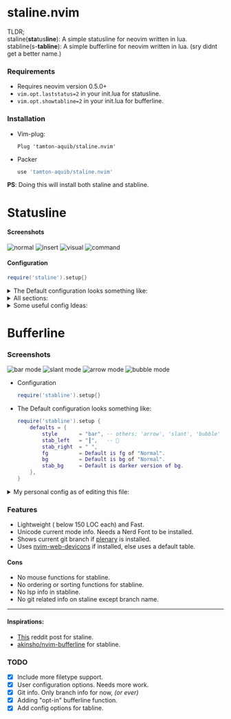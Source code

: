 # staline.nvim
TLDR;<br/> staline(**sta**tus**line**): A simple statusline for neovim written in lua.<br/>
stabline(s-**tabline**): A simple bufferline for neovim written in lua. (sry didnt get a better name.)

### Requirements
* Requires neovim version 0.5.0+
* `vim.opt.laststatus=2` in your init.lua for statusline.
* `vim.opt.showtabline=2` in your init.lua for bufferline.

### Installation
* Vim-plug:
    ```vim
    Plug 'tamton-aquib/staline.nvim'
    ```
* Packer
    ```lua
    use 'tamton-aquib/staline.nvim'
    ```
**PS**: Doing this will install both staline and stabline.

# Statusline

#### Screenshots
![normal](https://i.imgur.com/ZBwqI5I.png)
![insert](https://i.imgur.com/9ADMkb7.png)
![visual](https://i.imgur.com/q85p45c.png)
![command](https://i.imgur.com/F9cPtMx.png)


#### Configuration
```lua
require('staline').setup{}
```
<details>
<summary> The Default configuration looks something like: </summary>

```lua
require('staline').setup {
	sections = {
		left  = { '-mode', 'left_sep_double', ' ', 'branch', 'lsp' },
		mid   = { 'filename' },
		right = { 'cool_symbol','right_sep_double', '-line_column' }
	},
	defaults = {
		left_separator   = "",
		right_separator  = "",
		line_column      = "[%l/%L] :%c 並%p%% ", -- `:h stl` to see all flags.
		fg               = "#000000",  -- Foreground text color.
		bg               = "none",     -- Default background is transparent.
		cool_symbol      = " ",       -- Change this to override defult OS icon.
		filename_section = "center",   -- others: right, left, none or custom string.
		full_path        = false
	},
	mode_colors = {
		n = "#2bbb4f",
		i = "#986fec",
		c = "#e27d60",
		v = "#4799eb",   -- etc..
	},
	mode_icons = {
		n = " ",
		i = " ",
		c = " ",
		v = " ",   -- etc..
	}
}
```
</details>

<details>
<summary> All sections: </summary>

| section | use |
|---------|-----|
| mode         | shows the mode       |
| branch       | shows git branch |
| filename     | shows filename |
| cool_symbol  | an icon according to the OS type (cutomizable) |
| lsp          | lsp diagnostics (number of errors, warnings, etc) |
| line_column  | shows line, column, percentage, etc |
| left_sep     | single left separator |
| right_sep    | single right separator |
| left_sep_double    | Double left separator with a shade of gray |
| right_sep_double    | Double right separator with a shade of gray |

**PS: adding '-' to front of a section inverts the fg and bg colors.** (as seen in the default example)

</details>

<details>
<summary> Some useful config Ideas: </summary>

> Create color value tables to match your current colorscheme.
```lua
local gruvbox = {
    n = "#a89985",
    i = "#84a598",
    c = "#8fbf7f",
    v = "#fc802d",    -- etc...
}

-- Assign this table as mode_colors
require('staline').setup{
	mode_colors = gruvbox
}
```
> Use non-unicode characters for showing modes.
```lua
local no_unicode_modes = {
    n = "N ",
    i = "I ",
    c = "C ",
    v = "V ",    -- etc...
}

-- Assign this table as mode_icons.
require('staline').setup{
	mode_icons = no_unicode_modes
}

-- You could change the seperators too if you want.
```
> My personal config as of editing this file:

<!-- ![staline.nvim](https://i.imgur.com/TCWcnP9.png) -->
![staline.nvim](https://i.imgur.com/7mrzpBK.png)
<!-- https://i.imgur.com/7mrzpBK.png -->

```lua
require'staline'.setup{
	sections = {
		left = {'-mode', 'left_double_sep', 'filename', '  ', 'branch'},
		mid  = {'lsp'},
		right= { 'cool_symbol', '  ', vim.bo.fileencoding, 'right_double_sep', '-line_column'}
	},
	defaults = {
		cool_symbol = "  ",
		left_separator = "",
		right_separator = "",
		bg = "#303030",
		full_path = true
	},
	mode_colors = {
		n = "#986fec",
		i = "#e86671",
		ic= "#e86671",
		c = "#e27d60"
	}
}
```
> Nvimtree, dashboard, and packer looks like this by default:

![Dashboard](https://i.imgur.com/QFaG8RQ.png) <br/>
![NvimTree](https://i.imgur.com/UNVxzRA.png) <br/>
![Packer](https://i.imgur.com/IPwTlFj.png) <br/>

To turn off staline in NvimTree, set this line in init.lua (from [this issue](https://github.com/glepnir/galaxyline.nvim/issues/178))
```lua
vim.cmd [[au BufEnter,BufWinEnter,WinEnter,CmdwinEnter * if bufname('%') == "NvimTree" | set laststatus=0 | else | set laststatus=2 | endif]]
```

</details>

# Bufferline

### Screenshots
![bar mode](https://i.imgur.com/stkcUAu.png)
![slant mode](https://i.imgur.com/UVS9ii5.png)
![arrow mode](https://i.imgur.com/ERDzicw.png)
![bubble mode](https://i.imgur.com/UjbeyjR.png)


* Configuration
	```lua
	require('stabline').setup{}
	```
* The Default configuration looks something like:
    ```lua
    require('stabline').setup {
	    defaults = {
	        style       = "bar", -- others: 'arrow', 'slant', 'bubble'
	        stab_left   = "┃",   -- 😬
	        stab_right  = " ",
	        fg          = Default is fg of "Normal".
	        bg          = Default is bg of "Normal".
	        stab_bg     = Default is darker version of bg.
	    },
    }
    ```
<details>

<summary>My personal config as of editing this file:</summary>

![my stabline config](https://i.imgur.com/cmBdfzx.png)

```lua
require'stabline'.setup {
	style = "slant",
	bg = "#986fec",
	fg = "black",
	stab_right = ""
}
```

</details>

### Features
* Lightweight ( below 150 LOC each) and Fast.
* Unicode current mode info. Needs a Nerd Font to be installed.
* Shows current git branch if [plenary](https://github.com/nvim-lua/plenary.nvim) is installed.
* Uses [nvim-web-devicons](https://github.com/kyazdani42/nvim-web-devicons) if installed, else uses a default table.

#### Cons
* No mouse functions for stabline.
* No ordering or sorting functions for stabline.
* No lsp info in stabline.
* No git related info on staline except branch name.

---

#### Inspirations:
* [This](https://www.reddit.com/r/vim/comments/ld8h2j/i_made_a_status_line_from_scratch_no_plugins_used/) reddit post for staline.
* [akinsho/nvim-bufferline](https://github.com/akinsho/nvim-bufferline.lua) for stabline.

### TODO

- [x] Include more filetype support.
- [x] User configuration options. Needs more work.
- [x] Git info. Only branch info for now, *(or ever)*
- [x] Adding "opt-in" bufferline function.
- [x] Add config options for tabline.
